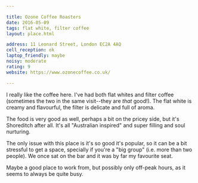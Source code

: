 ```yaml
---

title: Ozone Coffee Roasters
date: 2016-05-09
tags: flat white, filter coffee
layout: place.html

address: 11 Leonard Street, London EC2A 4AQ
cell_reception: ok
laptop_friendly: maybe
noisy: moderate
rating: 9
website: https://www.ozonecoffee.co.uk/

---
```


I really like the coffee here. I've had both flat whites and filter coffee (sometimes the two in the same visit--they are *that* good!). The flat white is creamy and flavourful, the filter is delicate and full of aroma.

The food is very good as well, perhaps a bit on the pricey side, but it's Shoreditch after all. It's all "Australian inspired" and super filling and soul nurturing.

The only issue with this place is it's so good it's popular, so it can be a bit stressful to get a space, specially if you're a "big group" (i.e. more than two people). We once sat on the bar and it was by far my favourite seat.

Maybe a good place to work from, but possibly only off-peak hours, as it seems to always be quite busy.
